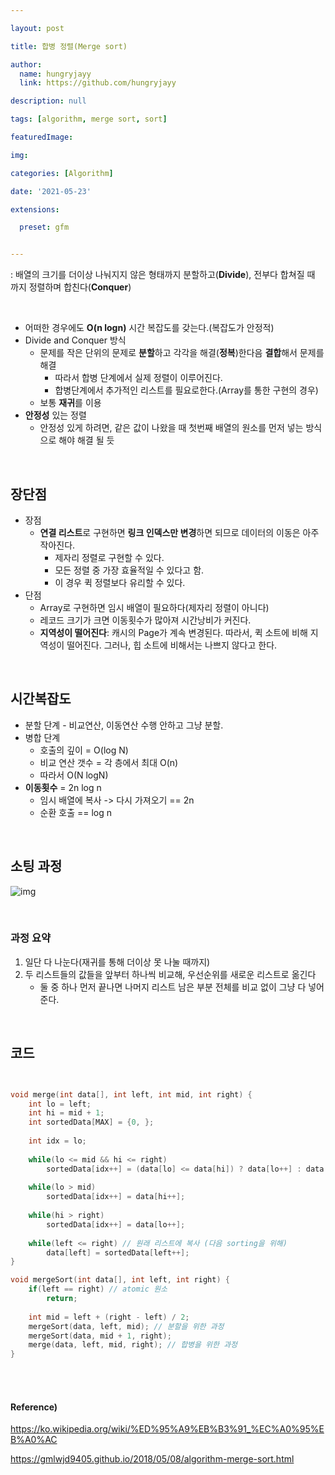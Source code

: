 ```yaml
---

layout: post

title: 합병 정렬(Merge sort)

author: 
  name: hungryjayy
  link: https://github.com/hungryjayy

description: null

tags: [algorithm, merge sort, sort]

featuredImage: 

img: 

categories: [Algorithm]

date: '2021-05-23'

extensions:

  preset: gfm


---
```


: 배열의 크기를 더이상 나눠지지 않은 형태까지 분할하고(**Divide**), 전부다 합쳐질 때 까지 정렬하며 합친다(**Conquer**)

<br>

* 어떠한 경우에도 **O(n logn)** 시간 복잡도를 갖는다.(복잡도가 안정적)
* Divide and Conquer 방식
  * 문제를 작은 단위의 문제로 **분할**하고 각각을 해결(**정복**)한다음 **결합**해서 문제를 해결
    * 따라서 합병 단계에서 실제 정렬이 이루어진다.
    * 합병단계에서 추가적인 리스트를 필요로한다.(Array를 통한 구현의 경우)
  * 보통 **재귀**를 이용
* **안정성** 있는 정렬
  * 안정성 있게 하려면, 같은 값이 나왔을 때 첫번째 배열의 원소를 먼저 넣는 방식으로 해야 해결 될 듯 

<br>

## 장단점

* 장점
  * **연결 리스트**로 구현하면 **링크 인덱스만 변경**하면 되므로 데이터의 이동은 아주 작아진다.
    * 제자리 정렬로 구현할 수 있다.
    * 모든 정렬 중 가장 효율적일 수 있다고 함.
    * 이 경우 퀵 정렬보다 유리할 수 있다.
* 단점
  * Array로 구현하면 임시 배열이 필요하다(제자리 정렬이 아니다)
  * 레코드 크기가 크면 이동횟수가 많아져 시간낭비가 커진다.
  * **지역성이 떨어진다**: 캐시의 Page가 계속 변경된다. 따라서, 퀵 소트에 비해 지역성이 떨어진다. 그러나, 힙 소트에 비해서는 나쁘지 않다고 한다.

<br>

## 시간복잡도

* 분할 단계 - 비교연산, 이동연산 수행 안하고 그냥 분할.
* 병합 단계
  * 호출의 깊이 = O(log N)
  * 비교 연산 갯수 = 각 층에서 최대 O(n)
  * 따라서 O(N logN)
* **이동횟수** = 2n log n
  * 임시 배열에 복사 -> 다시 가져오기 == 2n
  * 순환 호출 == log n

<Br>

## 소팅 과정



![img](https://upload.wikimedia.org/wikipedia/commons/c/cc/Merge-sort-example-300px.gif)

<br>

### 과정 요약

1. 일단 다 나눈다(재귀를 통해 더이상 못 나눌 때까지)
2. 두 리스트들의 값들을 앞부터 하나씩 비교해, 우선순위를 새로운 리스트로 옮긴다
   * 둘 중 하나 먼저 끝나면 나머지 리스트 남은 부분 전체를 비교 없이 그냥 다 넣어준다.

<br>

## 코드

```c++


void merge(int data[], int left, int mid, int right) {
    int lo = left;
    int hi = mid + 1;
    int sortedData[MAX] = {0, };
  
    int idx = lo;
    
    while(lo <= mid && hi <= right)
        sortedData[idx++] = (data[lo] <= data[hi]) ? data[lo++] : data[hi++];
    
    while(lo > mid)
        sortedData[idx++] = data[hi++];
    
    while(hi > right)
        sortedData[idx++] = data[lo++];
    
    while(left <= right) // 원래 리스트에 복사 (다음 sorting을 위해)
        data[left] = sortedData[left++];
}

void mergeSort(int data[], int left, int right) {
    if(left == right) // atomic 원소
        return;
    
    int mid = left + (right - left) / 2;
    mergeSort(data, left, mid); // 분할을 위한 과정
    mergeSort(data, mid + 1, right);
    merge(data, left, mid, right); // 합병을 위한 과정
}
```

<br><br>

#### Reference)

https://ko.wikipedia.org/wiki/%ED%95%A9%EB%B3%91_%EC%A0%95%EB%A0%AC

https://gmlwjd9405.github.io/2018/05/08/algorithm-merge-sort.html